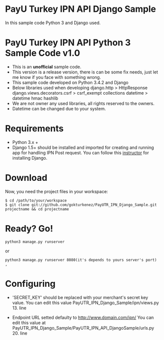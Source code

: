 # PayU Turkey IPN API Django Sample 
    
In this sample code Python 3 and Django used.
    
 # PayU Turkey IPN API Python 3 Sample Code v1.0
    
* This is an **unofficial** sample code.
* This version is a release version, there is can be some fix needs, just let me know if you face 
    with something wrong.
* This sample code developed on Python 3.4.2 and Django
* Below libraries used when developing
        django.http > HttpResponse
        django.views.decorators.csrf > csrf_exempt
        collections
        datetime > datetime
        hmac
        hashlib
* We are not owner any used libraries, all rights reserved to the owners.
* Datetime can be changed due to your system. 
    
# Requirements

* Python 3.x +
* Django 1.5+ should be installed and imported for creating and running app for handling IPN Post request.
You can follow this [instructor](https://docs.djangoproject.com/en/1.11/topics/install/)  for installing Django.

 # Download
 Now, you need the  project files in your workspace:
 
    $ cd /path/to/your/workspace
    $ git clone git://github.com/gokturkenez/PayUTR_IPN_Django_Sample.git projectname && cd projectname
    
# Ready? Go!

    python3 manage.py runserver 
or
    
    python3 manage.py runserver 8080(it's depends to yours server's port) ,
    
# Configuring

* 'SECRET_KEY' should be replaced with your merchant's secret key value. 
You can edit this value PayUTR_IPN_Django_Sample/ipn/views.py 13. line

* Endpoint URL setted defaulty to http://www.domain.com/ipn/
You can edit this value at PayUTR_IPN_Django_Sample/PayUTR_IPN_API_DjangoSample/urls.py 20. line
